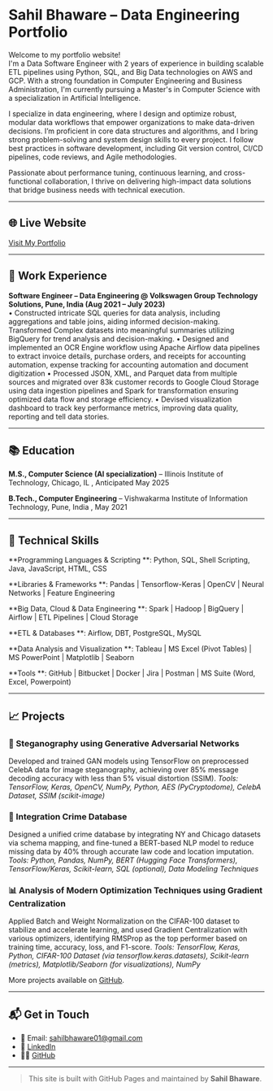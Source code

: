 # Sahil Bhaware – Data Engineering  Portfolio

Welcome to my portfolio website!  
I'm a Data Software Engineer with 2 years of experience in building scalable ETL pipelines using Python, SQL, and Big Data technologies on AWS and GCP. With a strong foundation in Computer Engineering and Business Administration, I'm currently pursuing a Master's in Computer Science with a specialization in Artificial Intelligence.

I specialize in data engineering, where I design and optimize robust, modular data workflows that empower organizations to make data-driven decisions. I’m proficient in core data structures and algorithms, and I bring strong problem-solving and system design skills to every project. I follow best practices in software development, including Git version control, CI/CD pipelines, code reviews, and Agile methodologies.

Passionate about performance tuning, continuous learning, and cross-functional collaboration, I thrive on delivering high-impact data solutions that bridge business needs with technical execution.

---

## 🌐 Live Website
[Visit My Portfolio](https://github.com/SahilBhaware01) 

---

## 💼 Work Experience

**Software Engineer – Data Engineering @ Volkswagen Group Technology Solutions, Pune, India  (Aug 2021 – July 2023)**  
• Constructed intricate SQL queries for data analysis, including aggregations and table joins, aiding informed decision-making.
Transformed Complex datasets into meaningful summaries utilizing BigQuery for trend analysis and decision-making.
• Designed and implemented an OCR Engine workflow using Apache Airflow data pipelines to extract invoice details, purchase
orders, and receipts for accounting automation, expense tracking for accounting automation and document digitization
• Processed JSON, XML, and Parquet data from multiple sources and migrated over 83k customer records to Google Cloud
Storage using data ingestion pipelines and Spark for transformation ensuring optimized data flow and storage efficiency.
• Devised visualization dashboard to track key performance metrics, improving data quality, reporting and tell data stories.

---

## 📚 Education

**M.S., Computer Science (AI specialization)** – Illinois Institute of Technology, Chicago, IL , Anticipated May 2025

**B.Tech., Computer Engineering** – Vishwakarma Institute of Information Technology, Pune, India , May 2021


---

## 🧠 Technical Skills

**Programming Languages & Scripting **: Python, SQL, Shell Scripting, Java, JavaScript, HTML, CSS

**Libraries & Frameworks **: Pandas | Tensorflow-Keras | OpenCV | Neural Networks | Feature Engineering

**Big Data, Cloud & Data Engineering **: Spark | Hadoop | BigQuery | Airflow | ETL Pipelines | Cloud Storage

**ETL & Databases **: Airflow, DBT, PostgreSQL, MySQL  

**Data Analysis and Visualization **: Tableau | MS Excel (Pivot Tables) | MS PowerPoint | Matplotlib | Seaborn

**Tools **: GitHub | Bitbucket | Docker | Jira | Postman | MS Suite (Word, Excel, Powerpoint)

---

## 📈 Projects

### 🔐 Steganography using Generative Adversarial Networks 
Developed and trained GAN models using TensorFlow on preprocessed CelebA data for image steganography, achieving over 85% message decoding accuracy with less than 5% visual distortion (SSIM).
*Tools: TensorFlow, Keras, OpenCV, NumPy, Python, AES (PyCryptodome), CelebA Dataset, SSIM (scikit-image)*

### 🧹 Integration Crime Database 
Designed a unified crime database by integrating NY and Chicago datasets via schema mapping, and fine-tuned a BERT-based NLP model to reduce missing data by 40% through accurate law code and location imputation. 
*Tools: Python, Pandas, NumPy, BERT (Hugging Face Transformers), TensorFlow/Keras, Scikit-learn, SQL (optional), Data Modeling Techniques*

### 📊 Analysis of Modern Optimization Techniques using Gradient Centralization 
Applied Batch and Weight Normalization on the CIFAR-100 dataset to stabilize and accelerate learning, and used Gradient Centralization with various optimizers, identifying RMSProp as the top performer based on training time, accuracy, loss, and F1-score.
*Tools: TensorFlow, Keras, Python, CIFAR-100 Dataset (via tensorflow.keras.datasets), Scikit-learn (metrics), Matplotlib/Seaborn (for visualizations), NumPy*

More projects available on [GitHub](https://github.com/SahilBhaware01).

---

## 📬 Get in Touch

- 📧 Email: sahilbhaware01@gmail.com  
- 💼 [LinkedIn](https://linkedin.com/in/sahilbhaware)  
- 🧑‍💻 [GitHub](https://github.com/SahilBhaware01)

---

> This site is built with GitHub Pages and maintained by **Sahil Bhaware**.

